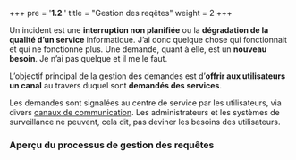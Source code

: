 +++
pre = '<b>1.2 </b>'
title = "Gestion des reqêtes"
weight = 2
+++

Un incident est une **interruption non planifiée** ou la **dégradation de la qualité d’un service** informatique. J’ai donc quelque chose qui fonctionnait et qui ne fonctionne plus. 
Une demande, quant à elle, est un **nouveau besoin**. Je n’ai pas quelque et il me le faut. 
​
<!-- Par exemple, mon accès VPN fonctionnait hier et il ne fonctionne plus aujourd’hui 
VS
Par exemple, j’ai besoin d’avoir un accès VPN et je n’ai jamais eu un tel accès.​ -->

L’objectif principal de la gestion des demandes est d’**offrir aux utilisateurs un canal** au travers duquel sont **demandés des services**.​

Les demandes sont signalées au centre de service par les utilisateurs, via divers <a href="420-510/content/01-analyse-du-besoin/_index.md" target="_blank" rel="noopener">canaux de communication</a>. Les administrateurs et les systèmes de surveillance ne peuvent, cela dit, pas deviner les besoins des utilisateurs.​
​
### Aperçu du processus de gestion des requêtes 
